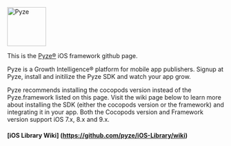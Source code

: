 <img src="http://pyze.com/images/pyze-horizontal-color-RGB.svg" height="90" alt="Pyze"/>

This is the [Pyze&reg;](http://pyze.com) iOS framework github page.  

Pyze is a Growth Intelligence&reg; platform for mobile app publishers. Signup at Pyze, install and initilize the Pyze SDK and watch your app grow.

Pyze recommends installing the cocopods version instead of the Pyze.framework listed on this page. Visit the wiki page below to learn more about installing the SDK (either the cocopods version or the framework) and integrating it in your app.  Both the Cocopods version and Framework version support iOS 7.x, 8.x and 9.x.

#### [iOS Library Wiki] (https://github.com/pyze/iOS-Library/wiki)

